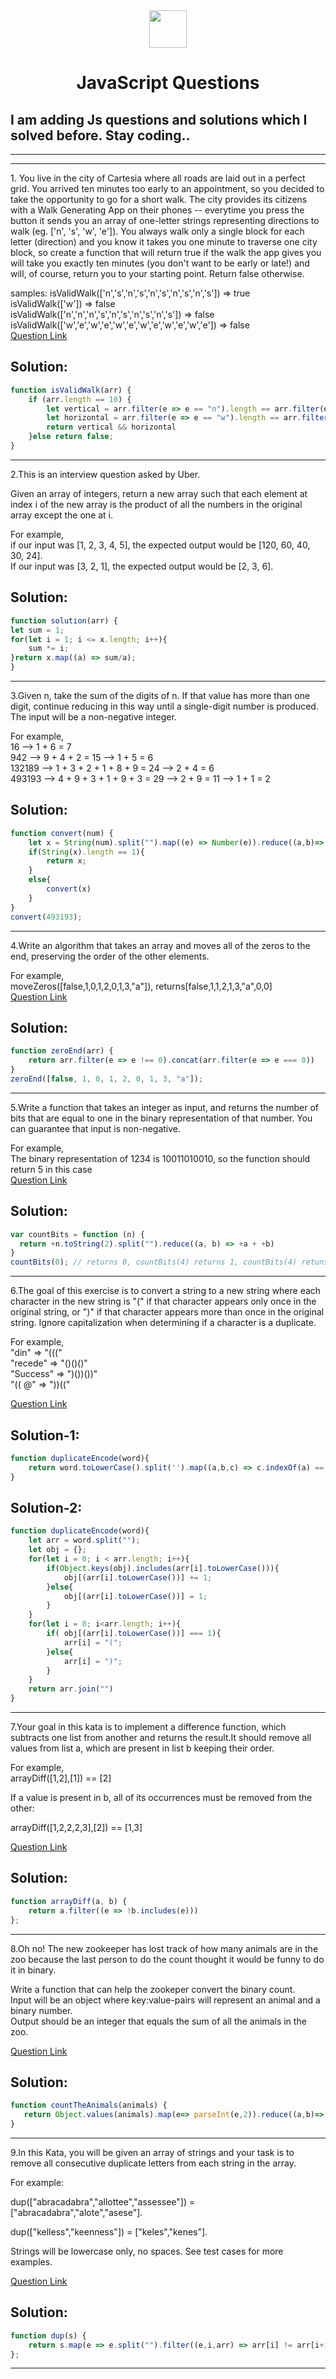 <div align="center">
  <img height="60" src="https://img.icons8.com/color/344/javascript.png">
  <h1>JavaScript Questions</h1> </div>
  <h2>I am adding Js questions and solutions which I solved before. Stay coding.. </h2> </div><hr><hr>

<p>1. You live in the city of Cartesia where all roads are laid out in a perfect grid. You arrived ten minutes too early to an appointment, so you decided to take the opportunity to go for a short walk. The city provides its citizens with a Walk Generating App on their phones -- everytime you press the button it sends you an array of one-letter strings representing directions to walk (eg. ['n', 's', 'w', 'e']). You always walk only a single block for each letter (direction) and you know it takes you one minute to traverse one city block, so create a function that will return true if the walk the app gives you will take you exactly ten minutes (you don't want to be early or late!) and will, of course, return you to your starting point. Return false otherwise.</p>

samples:
isValidWalk(['n','s','n','s','n','s','n','s','n','s']) => true <br>
isValidWalk(['w']) => false  <br>
isValidWalk(['n','n','n','s','n','s','n','s','n','s']) => false  <br>
isValidWalk(['w','e','w','e','w','e','w','e','w','e','w','e']) => false  <br>
[Question Link](https://www.codewars.com/kata/54da539698b8a2ad76000228/solutions/javascript)
## Solution:

```javascript
function isValidWalk(arr) {
    if (arr.length == 10) {
        let vertical = arr.filter(e => e == "n").length == arr.filter(e => e == "s").length;
        let horizontal = arr.filter(e => e == "w").length == arr.filter(e => e == "e").length;
        return vertical && horizontal
    }else return false;
}
```
<hr>

<p>2.This is an interview question asked by Uber.

Given an array of integers, return a new array such that each element at index i of the new array is the product of all the numbers in the original array except the one at i.</p>

For example,<br>
if our input was [1, 2, 3, 4, 5], the expected output would be [120, 60, 40, 30, 24]. <br>
If our input was [3, 2, 1], the expected output would be [2, 3, 6].  <br>

## Solution:

```javascript
function solution(arr) {
let sum = 1;
for(let i = 1; i <= x.length; i++){  
    sum *= i;
}return x.map((a) => sum/a);
}
```
<hr>
<p>3.Given n, take the sum of the digits of n. If that value has more than one digit, continue reducing in this way until a single-digit number is produced. The input will be a non-negative integer.</p>

For example,<br>
16  -->  1 + 6 = 7<br>
942  -->  9 + 4 + 2 = 15  -->  1 + 5 = 6<br>
132189  -->  1 + 3 + 2 + 1 + 8 + 9 = 24  -->  2 + 4 = 6<br>
493193  -->  4 + 9 + 3 + 1 + 9 + 3 = 29  -->  2 + 9 = 11  -->  1 + 1 = 2<br>

## Solution:

```javascript
function convert(num) {
    let x = String(num).split("").map((e) => Number(e)).reduce((a,b)=> a + b);
    if(String(x).length == 1){
        return x;
    }
    else{
        convert(x)
    }
}
convert(493193);
```
<hr>
<p>4.Write an algorithm that takes an array and moves all of the zeros to the end, preserving the order of the other elements.</p>

For example,<br>
moveZeros([false,1,0,1,2,0,1,3,"a"]), returns[false,1,1,2,1,3,"a",0,0]<br>
[Question Link](https://www.codewars.com/kata/52597aa56021e91c93000cb0/solutions/javascript)

## Solution:

```javascript
function zeroEnd(arr) {
    return arr.filter(e => e !== 0).concat(arr.filter(e => e === 0))
}
zeroEnd([false, 1, 0, 1, 2, 0, 1, 3, "a"]);
```
<hr>
<p>5.Write a function that takes an integer as input, and returns the number of bits that are equal to one in the binary representation of that number. You can guarantee that input is non-negative.</p>

For example,<br>
The binary representation of 1234 is 10011010010, so the function should return 5 in this case<br>
[Question Link](https://www.codewars.com/kata/526571aae218b8ee490006f4/train/javascript)

## Solution:

```javascript
var countBits = function (n) {
  return +n.toString(2).split("").reduce((a, b) => +a + +b)
}
countBits(0); // returns 0, countBits(4) returns 1, countBits(4) retuns 3.
```
<hr>
<p>6.The goal of this exercise is to convert a string to a new string where each character in the new string is "(" if that character appears only once in the original string, or ")" if that character appears more than once in the original string. Ignore capitalization when determining if a character is a duplicate.</p>

For example,<br>
"din"      =>  "(((" <br>
"recede"   =>  "()()()" <br>
"Success"  =>  ")())())" <br>
"(( @"     =>  "))(("  <br>

[Question Link](https://www.codewars.com/kata/54b42f9314d9229fd6000d9c/solutions/javascript)

## Solution-1:

```javascript
function duplicateEncode(word){
    return word.toLowerCase().split('').map((a,b,c) => c.indexOf(a) == c.lastIndexOf(a) ? '(' : ')').join('')
}
```
## Solution-2:
```javascript
function duplicateEncode(word){
    let arr = word.split("");
    let obj = {};
    for(let i = 0; i < arr.length; i++){
        if(Object.keys(obj).includes(arr[i].toLowerCase())){
            obj[(arr[i].toLowerCase())] += 1; 
        }else{
            obj[(arr[i].toLowerCase())] = 1;
        }   
    }
    for(let i = 0; i<arr.length; i++){
        if( obj[(arr[i].toLowerCase())] === 1){
            arr[i] = "(";
        }else{
            arr[i] = ")";
        }
    }
    return arr.join("")
}
```
<hr>
<p>7.Your goal in this kata is to implement a difference function, which subtracts one list from another and returns the result.It should remove all values from list a, which are present in list b keeping their order.</p>

For example,<br>
arrayDiff([1,2],[1]) == [2]<br>
<p>If a value is present in b, all of its occurrences must be removed from the other:</p>
arrayDiff([1,2,2,2,3],[2]) == [1,3]<br>

[Question Link](https://www.codewars.com/kata/523f5d21c841566fde000009/solutions/javascript)

## Solution:

```javascript
function arrayDiff(a, b) {
    return a.filter((e => !b.includes(e)))
};
```
<hr>
<p>8.Oh no!
The new zookeeper has lost track of how many animals are in the zoo because the last person to do the count thought it would be funny to do it in binary.

Write a function that can help the zookeper convert the binary count.<br>
Input will be an object where key:value-pairs will represent an animal and a binary number.<br>
Output should be an integer that equals the sum of all the animals in the zoo.</p>


[Question Link](https://www.codewars.com/kata/5a1d91698ba9145199000141/train/javascript)

## Solution:

```javascript
function countTheAnimals(animals) {
   return Object.values(animals).map(e=> parseInt(e,2)).reduce((a,b)=> a+b);
}
```
<hr>
<p>9.In this Kata, you will be given an array of strings and your task is to remove all consecutive duplicate letters from each string in the array.</p>

For example:<br>

dup(["abracadabra","allottee","assessee"]) = ["abracadabra","alote","asese"].<br>

dup(["kelless","keenness"]) = ["keles","kenes"].<br>

Strings will be lowercase only, no spaces. See test cases for more examples.<br>


[Question Link](https://www.codewars.com/kata/59f08f89a5e129c543000069/train/javascript)

## Solution:

```javascript
function dup(s) {
    return s.map(e => e.split("").filter((e,i,arr) => arr[i] != arr[i+1]).join(""))
};
```
<hr>
